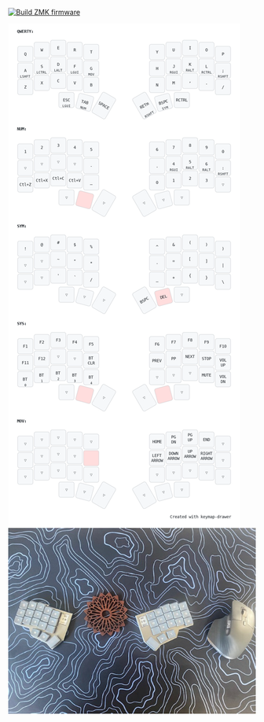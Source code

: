 [![Build ZMK firmware](https://github.com/mikewebbtech/zmk-config/actions/workflows/build.yml/badge.svg)](https://github.com/mikewebbtech/zmk-config/actions/workflows/build.yml)

![](img/my_keymap.png)
![](img/desktop.jpg)
